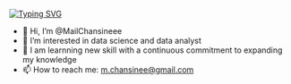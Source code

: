 [![Typing SVG](https://readme-typing-svg.demolab.com?font=Fira+Code&weight=900&size=22&pause=1000&color=F728C9&random=false&width=435&lines=Welcome!+to+my+GitHub+space+)](https://git.io/typing-svg)

- 👋 Hi, I’m @MailChansineee
- 👀 I’m interested in data science and data analyst
- 🌱 I am learnning new skill with a continuous commitment to expanding my knowledge
- 📫 How to reach me: m.chansinee@gmail.com


<!---
MailChansineee/MailChansineee is a ✨ special ✨ repository because its `README.md` (this file) appears on your GitHub profile.
You can click the Preview link to take a look at your changes.
--->
